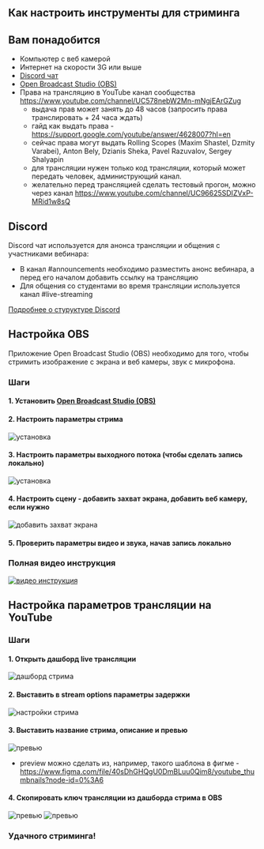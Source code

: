 ## Как настроить инструменты для стриминга

## Вам понадобится
- Компьютер с веб камерой 
- Интернет на скорости 3G или выше
- [Discord чат](https://discordapp.com/)
- [Open Broadcast Studio (OBS)](https://obsproject.com/)
- Права на трансляцию в YouTube канал сообщества https://www.youtube.com/channel/UC578nebW2Mn-mNgjEArGZug
  * выдача прав может занять до 48 часов (запросить права транслировать + 24 часа ждать)
  * гайд как выдать права - https://support.google.com/youtube/answer/4628007?hl=en
  * сейчас права могут выдать Rolling Scopes (Maxim Shastel, Dzmity Varabei), Anton Bely, Dzianis Sheka, Pavel Razuvalov, Sergey Shalyapin
  * для трансляции нужен только код трансляции, который может передать человек, администрующий канал.
  * желательно перед трансляцией сделать тестовый прогон, можно через канал https://www.youtube.com/channel/UC96625SDIZVxP-MRid1w8sQ

## Discord
Discord чат используется для анонса трансляции и общения с участниками вебинара:
- В канал #announcements необходимо разместить анонс вебинара, а перед его началом добавить ссылку на трансляцию 
- Для общения со студентами во время трансляции используется канал #live-streaming 

[Подробнее о стуруктуре Discord](/ru/discussion-rules.md)

## Настройка OBS
Приложение Open Broadcast Studio (OBS) необходимо для того, чтобы стримить изображение с экрана и веб камеры, звук с микрофона.

### Шаги
#### 1. Установить [Open Broadcast Studio (OBS)](https://obsproject.com/)
#### 2. Настроить параметры стрима
![установка](../images/obs_init.png)
#### 3. Настроить параметры выходного потока (чтобы сделать запись локально)
![установка](../images/obs_settings_video.png)
#### 4. Настроить сцену - добавить захват экрана, добавить веб камеру, если нужно
![добавить захват экрана](../images/obs_scene_add_display_capture.png)
#### 5. Проверить параметры видео и звука, начав запись локально

### Полная видео инструкция
[![видео инструкция](https://img.youtube.com/vi/tys-IYIcYu8/0.jpg)](https://www.youtube.com/watch?v=tys-IYIcYu8)

## Настройка параметров трансляции на YouTube
### Шаги
#### 1. Открыть дашборд live трансляции
![дашборд стрима](../images/live_dashboard.png)
#### 2. Выставить в stream options параметры задержки
![настройки стрима](../images/stream_settings.png)
#### 3. Выставить название стрима, описание и превью
![превью](../images/add_thumbnail.png)

* preview можно сделать из, например, такого шаблона в фигме  - https://www.figma.com/file/40sDhGHQgU0DmBLuu0Qim8/youtube_thumbnails?node-id=0%3A6

#### 4. Скопировать ключ трансляции из дашборда стрима в OBS
![превью](../images/stream_key.png)
![превью](../images/obs_stream_settings.png)

### Удачного стриминга! 

